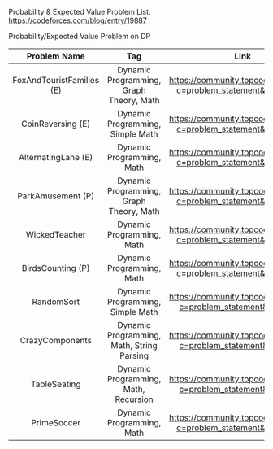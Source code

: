 Probability & Expected Value Problem List:  https://codeforces.com/blog/entry/19887  

Probability/Expected Value Problem on DP  

| Problem Name | Tag| Link | 
| :---: | :---: |:---: |
| FoxAndTouristFamilies (E) | Dynamic Programming, Graph Theory, Math| https://community.topcoder.com/stat?c=problem_statement&pm=11811 |
| CoinReversing (E) | Dynamic Programming, Simple Math | https://community.topcoder.com/stat?c=problem_statement&pm=11473 |
| AlternatingLane (E) | Dynamic Programming, Math | https://community.topcoder.com/stat?c=problem_statement&pm=11309 |
| ParkAmusement (P) | Dynamic Programming, Graph Theory, Math | https://community.topcoder.com/stat?c=problem_statement&pm=10723 |
| WickedTeacher | Dynamic Programming, Math	| https://community.topcoder.com/stat?c=problem_statement&pm=10289 |
| BirdsCounting (P) | Dynamic Programming, Math | https://community.topcoder.com/stat?c=problem_statement&pm=10243 |
| RandomSort | Dynamic Programming, Simple Math | https://community.topcoder.com/stat?c=problem_statement&pm=8590 |
| CrazyComponents | Dynamic Programming, Math, String Parsing | https://community.topcoder.com/stat?c=problem_statement&pm=7884 |
| TableSeating | Dynamic Programming, Math, Recursion | https://community.topcoder.com/stat?c=problem_statement&pm=4616 |
| PrimeSoccer | Dynamic Programming, Math | https://community.topcoder.com/stat?c=problem_statement&pm=10033 |


